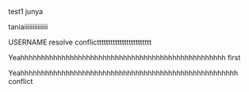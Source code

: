 test1
junya

taniaiiiiiiiiiiiiii

USERNAME resolve conflictttttttttttttttttttttttt

Yeahhhhhhhhhhhhhhhhhhhhhhhhhhhhhhhhhhhhhhhhhhhhhhhhhh first

Yeahhhhhhhhhhhhhhhhhhhhhhhhhhhhhhhhhhhhhhhhhhhhhhhhhhhhh conflict
